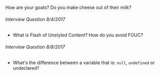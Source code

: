 How are your goats?
Do you make cheese out of their milk?

###### Interview Question 8/4/2017

- What is Flash of Unstyled Content? How do you avoid FOUC?

###### Interview Question 8/8/2017

* What's the difference between a variable that is: `null`, `undefined` or undeclared?
